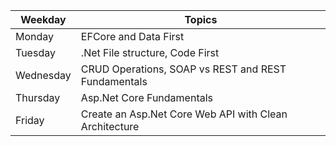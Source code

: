 | **Weekday**| **Topics**                   |
|------------|------------------------------|
| Monday     | EFCore and Data First        |              
| Tuesday    | .Net File structure, Code First |
| Wednesday  | CRUD Operations, SOAP vs REST and REST Fundamentals|     
| Thursday   | Asp.Net Core Fundamentals |            
| Friday     | Create an Asp.Net Core Web API with Clean Architecture |               
